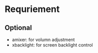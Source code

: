 # Requriement

## Optional

 - amixer: for volumn adjustment
 - xbacklight: for screen backlight control
